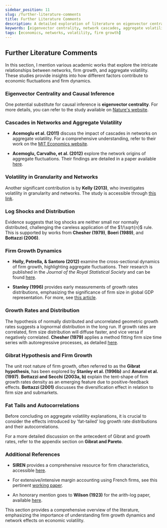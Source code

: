 ```yaml
---
sidebar_position: 11
slug: /further-literature-comments
title: Further Literature Comments
description: A detailed exploration of literature on eigenvector centrality, network cascades, and aggregate volatility, focusing on firm growth dynamics and distribution.
keywords: [eigenvector centrality, network cascades, aggregate volatility, firm growth, literature review]
tags: [economics, networks, volatility, firm growth]
---
```


## **Further Literature Comments**

In this section, I mention various academic works that explore the intricate relationships between networks, firm growth, and aggregate volatility. These studies provide insights into how different factors contribute to economic fluctuations and firm dynamics.

### **Eigenvector Centrality and Causal Inference**

One potential substitute for causal inference is **eigenvector centrality**. For more details, you can refer to the study available on [Nature's website](https://www.nature.com/articles/s41598-019-43033-9).

### **Cascades in Networks and Aggregate Volatility**

- **Acemoglu et al. (2011)** discuss the impact of cascades in networks on aggregate volatility. For a comprehensive understanding, refer to their work on the [MIT Economics website](http://economics.mit.edu/files/6147).

- **Acemoglu, Carvalho, et al. (2012)** explore the network origins of aggregate fluctuations. Their findings are detailed in a paper available [here](https://economics.mit.edu/files/8135).

### **Volatility in Granularity and Networks**

Another significant contribution is by **Kelly (2013)**, who investigates volatility in granularity and networks. The study is accessible through [this link](http://sci-hub.tw/10.3386/w19466).

### **Log Shocks and Distribution**

Evidence suggests that log shocks are neither small nor normally distributed, challenging the careless application of the $1/\sqrt{n}$ rule. This is supported by works from **Chesher (1979)**, **Boeri (1989)**, and **Bottazzi (2006)**.

### **Firm Growth Dynamics**

- **Holly, Petrella, & Santoro (2012)** examine the cross-sectional dynamics of firm growth, highlighting aggregate fluctuations. Their research is published in the *Journal of the Royal Statistical Society* and can be found [here](https://doi.org/10.1111/j.1467-985x.2012.01047.x).

- **Stanley (1996)** provides early measurements of growth rates distributions, emphasizing the significance of firm size in global GDP representation. For more, see [this article](http://sci-hub.tw/10.1038/379804a0).

### **Growth Rates and Distribution**

The hypothesis of normally distributed and uncorrelated geometric growth rates suggests a lognormal distribution in the long run. If growth rates are correlated, firm size distribution will diffuse faster, and vice versa if negatively correlated. **Chesher (1979)** applies a method fitting firm size time series with autoregressive processes, as detailed [here](http://sci-hub.tw/10.2307/2097961).

### **Gibrat Hypothesis and Firm Growth**

The unit root nature of firm growth, often referred to as the **Gibrat hypothesis**, has been explored by **Stanley et al. (1996b)** and **Amaral et al. (1997)**. **Bottazzi and Secchi (2003a, b)** explain the tent-shape of firm growth rates density as an emerging feature due to positive-feedback effects. **Bottazzi (2001)** discusses the diversification effect in relation to firm size and submarkets.

### **Fat Tails and Autocorrelations**

Before concluding on aggregate volatility explanations, it is crucial to consider the effects introduced by 'fat-tailed' log growth rate distributions and their autocorrelations.

For a more detailed discussion on the antecedent of Gibrat and growth rates, refer to the appendix section on **Gibrat and Pareto**.

### **Additional References**

- **SIREN** provides a comprehensive resource for firm characteristics, accessible [here](https://www.sirene.fr/static-resources/doc/dessin_L2_description_complete.pdf?version=1.21.2).

- For extensive/intensive margin accounting using French firms, see this pertinent [working paper](https://publications.banque-france.fr/sites/default/files/medias/documents/working-paper_445_2013.pdf).

- An honorary mention goes to **Wilson (1923)** for the arith-log paper, available [here](https://www.jstor.org/stable/pdf/2965467.pdf?refreqid=excelsior%3A5dc453bdafafa22bd45da2a13b3c04eb).

This section provides a comprehensive overview of the literature, emphasizing the importance of understanding firm growth dynamics and network effects on economic volatility.